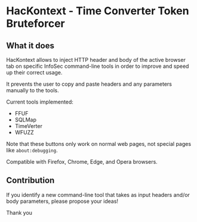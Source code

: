 # HacKontext - Time Converter Token Bruteforcer

## What it does

HacKontext allows to inject HTTP header and body of the active browser tab on specific InfoSec command-line tools in order to improve and speed up their correct usage.

It prevents the user to copy and paste headers and any parameters manually to the tools.

Current tools implemented:
* FFUF
* SQLMap
* TimeVerter
* WFUZZ

Note that these buttons only work on normal web pages, not special pages like `about:debugging`.

Compatible with Firefox, Chrome, Edge, and Opera browsers.

## Contribution

If you identify a new command-line tool that takes as input headers and/or body parameters, please propose your ideas!

Thank you